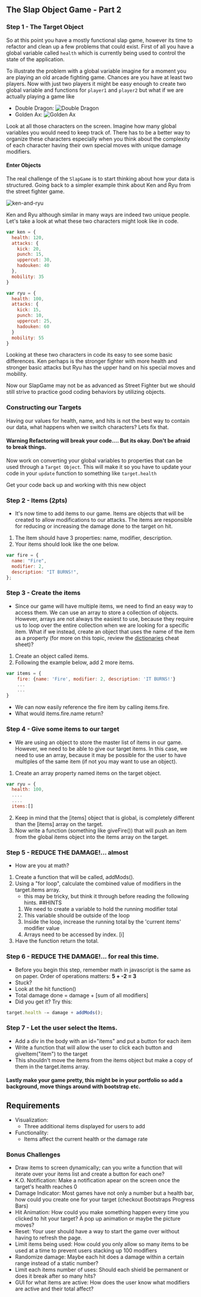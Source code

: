 ## The Slap Object Game - Part 2

### Step 1 - The Target Object

So at this point you have a mostly functional slap game, however its time to refactor and clean up a few problems that could exist. First of all you have a global variable called `health` which is currently being used to control the state of the application.

To illustrate the problem with a global variable imagine for a moment you are playing an old arcade fighting game. Chances are you have at least two players. Now with just two players it might be easy enough to create two global variable and functions for `player1` and `player2` but what if we are actually playing a game like

- Double Dragon:
  ![Double Dragon](http://nerdemia.com/wp-content/uploads/2016/01/doubledragon.jpg)
- Golden Ax:
  ![Golden Ax](https://i.ytimg.com/vi/J4tshJrkBw0/hqdefault.jpg)

Look at all those characters on the screen. Imagine how many global variables you would need to keep track of. There has to be a better way to organize these characters especially when you think about the complexity of each character having their own special moves with unique damage modifiers.

#### Enter Objects

The real challenge of the `SlapGame` is to start thinking about how your data is structured. Going back to a simpler example think about Ken and Ryu from the street fighter game.

![ken-and-ryu](http://k30.kn3.net/taringa/C/3/6/F/5/0/omarlopezsandova/FE4.gif.cover?)

Ken and Ryu although similar in many ways are indeed two unique people. Let's take a look at what these two characters might look like in code.

```javascript
var ken = {
  health: 120,
  attacks: {
    kick: 20,
    punch: 15,
    uppercut: 30,
    hadouken: 40
  },
  mobility: 35
}

var ryu = {
  health: 100,
  attacks: {
    kick: 15,
    punch: 10,
    uppercut: 25,
    hadouken: 60
  }
  mobility: 55
}
```

Looking at these two characters in code its easy to see some basic differences. Ken perhaps is the stronger fighter with more health and stronger basic attacks but Ryu has the upper hand on his special moves and mobility.

Now our SlapGame may not be as advanced as Street Fighter but we should still strive to practice good coding behaviors by utilizing objects.

### Constructing our Targets

Having our values for health, name, and hits is not the best way to contain our data, what happens when we switch characters? Lets fix that.

#### Warning Refactoring will break your code.... But its okay. Don't be afraid to break things.

Now work on converting your global variables to properties that can be used through a `Target Object`. This will make it so you have to update your code in your `update` function to something like `target.health`

Get your code back up and working with this new object

### Step 2 - Items (2pts)

- It's now time to add items to our game. Items are objects that will be created to allow modifications to our attacks.
  The items are responsible for reducing or increasing the damage done to the target on hit.

1. The Item should have 3 properties: name, modifier, description.
2. Your items should look like the one below.

```javascript
var fire = {
  name: "Fire",
  modifier: 2,
  description: "IT BURNS!",
};
```

### Step 3 - Create the items

- Since our game will have multiple items, we need to find an easy way to access them.
  We can use an array to store a collection of objects. However, arrays are not always the easiest to use, because they require us
  to loop over the entire collection when we are looking for a specific item. What if we instead, create an object that uses the name of the item as a property (for more on this topic, review the <a href="http://bcw-cheatsheets.herokuapp.com/cheatsheets/1">dictionaries</a> cheat sheet)?

1. Create an object called items.
2. Following the example below, add 2 more items.

```javascript
var items = {
	fire: {name: 'Fire', modifier: 2, description: 'IT BURNS!'}
	...
	...
}
```

- We can now easily reference the fire item by calling items.fire.
- What would items.fire.name return?

### Step 4 - Give some items to our target

- We are using an object to store the master list of items in our game. However, we need to be able to give our
  target items. In this case, we need to use an array, because it may be possible for the user to have multiples of the same item (if not you may want to use an object).

1. Create an array property named items on the target object.

```javascript
var ryu = {
  health: 100,
  ....
  ....
  items:[]
```

2. Keep in mind that the \[items] object that is global, is completely different than the \[items] array on the target.
3. Now write a function (something like giveFire()) that will push an item from the global items object into the items array on the target.

### Step 5 - REDUCE THE DAMAGE!... almost

- How are you at math?

1. Create a function that will be called, addMods().
2. Using a "for loop", calculate the combined value of modifiers in the target.items array.
   - this may be tricky, but think it through before reading the following hints.
     ##HINTS
   1. We need to create a variable to hold the running modifier total
   2. This variable should be outside of the loop
   3. Inside the loop, increase the running total by the 'current items' modifier value
   4. Arrays need to be accessed by index. \[i]
3. Have the function return the total.

### Step 6 - REDUCE THE DAMAGE!... for real this time.

- Before you begin this step, remember math in javascript
  is the same as on paper. Order of operations matters: **5 + -2 = 3**
- Stuck?
- Look at the hit function()
- Total damage done = damage + \[sum of all modifiers]
- Did you get it? Try this:

```javascript
target.health -= damage + addMods();
```

### Step 7 - Let the user select the Items.

- Add a div in the body with an id="items" and put a button for each item
- Write a function that will allow the user to click each button and giveItem("item") to the target
- This shouldn't move the items from the items object but make a copy of them in the target.items array.

#### Lastly make your game pretty, this might be in your portfolio so add a background, move things around with bootstrap etc.

## Requirements

- Visualization:
  - Three additional items displayed for users to add
- Functionality:
  - Items affect the current health or the damage rate

### Bonus Challenges

- Draw items to screen dynamically; can you write a function that will iterate over your items list and create a button for each one?
- K.O. Notification: Make a notification apear on the screen once the target's health reaches 0
- Damage Indicator: Most games have not only a number but a health bar, how could you create one for your target (checkout Bootstraps Progress Bars)
- Hit Animation: How could you make something happen every time you clicked to hit your target? A pop up animation or maybe the picture moves?
- Reset: Your user should have a way to start the game over without having to refresh the page.
- Limit items being used: How could you only allow so many items to be used at a time to prevent users stacking up 100 modifiers
- Randomize damage: Maybe each hit does a damage within a certain range instead of a static number?
- Limit each items number of uses: Should each shield be permanent or does it break after so many hits?
- GUI for what items are active: How does the user know what modifiers are active and their total affect?
